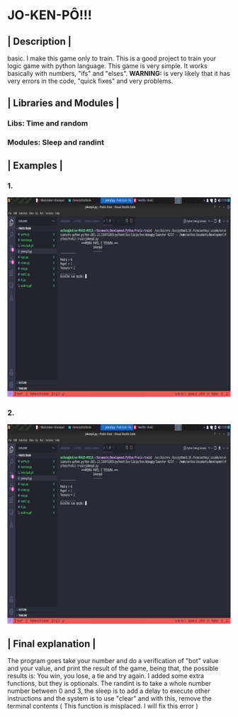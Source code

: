 # JO-KEN-PÔ!!!
<h2>| Description |</h2>
<p>
basic. I make this game only to train. This is a good project to train your logic game with python language. This game is very simple. It works basically with numbers, "ifs" and "elses". <b>WARNING:</b> is very likely that it has very errors in the code, "quick fixes" and very problems.
</p>

<h2>| Libraries and Modules |</h2>
<h3>Libs: Time and random </h3>
<h3>Modules: Sleep and randint</h3>

<h2>| Examples |</h2>
<h3>1.</h3>
<img height="450px" src="ex01.png">
<h3>2.</h3>
<img height="450px" src="ex01.png">

<h2>| Final explanation |</h2>
<p>
The program goes take your number and do a verification of "bot" value and your value, and print the result of the game, being that, the possible results is: You win, you lose, a tie and try again. I added some extra functions, but they is optionals. The randint is to take a whole number number between 0 and 3, the sleep is to add a delay to execute other instructions and the system is to use "clear" and with this, remove the terminal contents ( This function is misplaced. I will fix this error ) 
</p>

